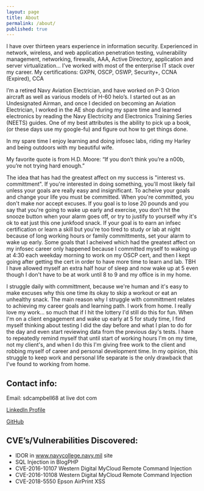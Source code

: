 ```yaml
---
layout: page
title: About
permalink: /about/
published: true
---
```

I have over thirteen years experience in information security. Experienced in network, wireless, and web application penetration testing, vulnerability management, networking, firewalls, AAA, Active Directory, application and server virtualization… I’ve worked with most of the enterprise IT stack over my career. My certifications: GXPN, OSCP, OSWP, Security+, CCNA (Expired), CCA

I’m a retired Navy Aviation Electrician, and have worked on P-3 Orion aircraft as well as various models of H-60 helo’s. I started out as an Undesignated Airman, and once I decided on becoming an Aviation Electrician, I worked in the AE shop during my spare time and learned electronics by reading the Navy Electricity and Electronics Training Series (NEETS) guides. One of my best attributes is the ability to pick up a book, (or these days use my google-fu) and figure out how to get things done.

In my spare time I enjoy learning and doing infosec labs, riding my Harley and being outdoors with my beautiful wife.

My favorite quote is from H.D. Moore: “If you don’t think you’re a n00b, you’re not trying hard enough.”

The idea that has had the greatest affect on my success is "interest vs. committment". If you're interested in doing something, you'll most likely fail unless your goals are really easy and insignificant. To acheive your goals and change your life you must be committed. When you're committed, you don't make nor accept excuses. If you goal is to lose 20 pounds and you say that you're going to wake up early and exercise, you don't hit the snooze button when your alarm goes off, or try to justify to yourself why it's ok to eat just this one junkfood snack. If your goal is to earn an infsec certification or learn a skill but you're too tired to study or lab at night because of long working hours or family committments, set your alarm to wake up early. Some goals that I acheived which had the greatest affect on my infosec career only happened because I committed myself to waking up at 4:30 each weekday morning to work on my OSCP cert, and then I kept going after getting the cert in order to have more time to learn and lab. TBH I have allowed myself an extra half hour of sleep and now wake up at 5 even though I don't have to be at work until 8 to 9 and my office is in my home.

I struggle daily with committment, because we're human and it's easy to make excuses why this one time its okay to skip a workout or eat an unhealthy snack. The main reason why I struggle with committment relates to achieving my career goals and learning path. I work from home. I really love my work... so much that if I hit the lottery I'd still do this for fun. When I'm on a client engagement and wake up early at 5 for study time, I find myself thinking about testing I did the day before and what I plan to do for the day and even start reviewing data from the previous day's tests. I have to repeatedly remind myself that until start of working hours I'm on my time, not my client's, and when I do this I'm giving free work to the client and robbing myself of career and personal development time. In my opinion, this struggle to keep work and personal life separate is the only drawback that I've found to working from home.

## Contact info:
Email: sdcampbell68 at live dot com

[LinkedIn Profile](https://www.linkedin.com/in/Hack-The-Planet/)

[GitHub](https://github.com/sdcampbell)

## CVE’s/Vulnerabilities Discovered:
- IDOR in www.navycollege.navy.mil site
- SQL Injection in BlogPHP
- CVE-2016-10107 Western Digital MyCloud Remote Command Injection
- CVE-2016-10108 Western Digital MyCloud Remote Command Injection
- CVE-2018-5550 Epson AirPrint XSS

